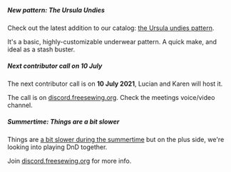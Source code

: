 ##### New pattern: The Ursula Undies

Check out the latest addition to our catalog: [the Ursula undies pattern](/designs/ursula/).

It's a basic, highly-customizable underwear pattern. A quick make, and ideal as a stash buster.

##### Next contributor call on 10 July

The next contributor call is on **10 July 2021**, Lucian and Karen will host it.

The call is on [discord.freesewing.org](https://discord.freesewing.org/).
Check the meetings voice/video channel.


##### Summertime: Things are a bit slower

Things are [a bit slower during the summertime](https://github.com/freesewing/freesewing/discussions/1139) but
on the plus side, we're looking into playing DnD together. 

Join [discord.freesewing.org](https://discord.freesewing.org/) for more info.

